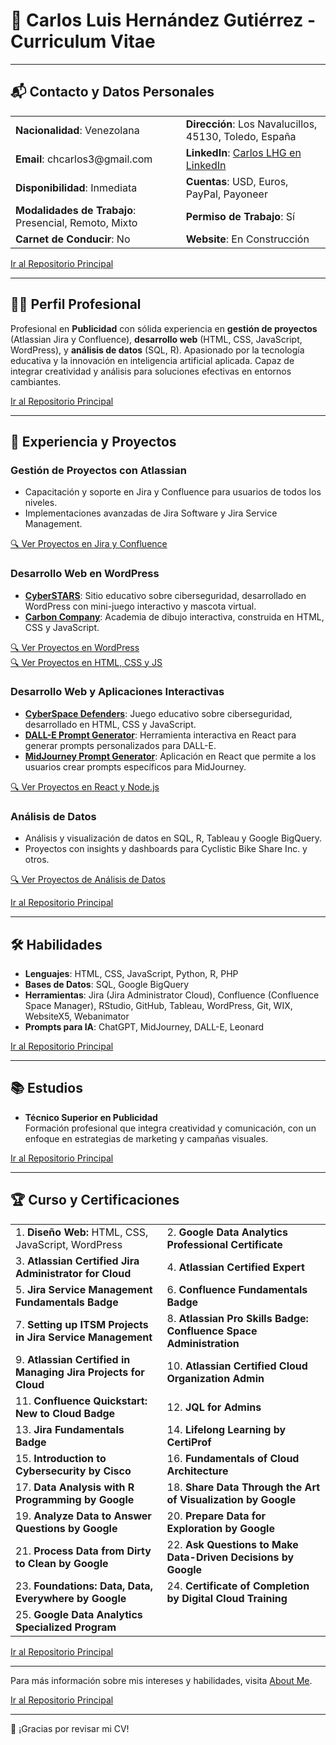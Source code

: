 # 📄 Carlos Luis Hernández Gutiérrez - Curriculum Vitae

---

## 📬 Contacto y Datos Personales

<table>
  <tr>
    <td><strong>Nacionalidad</strong>: Venezolana</td>
    <td><strong>Dirección</strong>: Los Navalucillos, 45130, Toledo, España</td>
  </tr>
  <tr>
    <td><strong>Email</strong>: chcarlos3@gmail.com</td>
    <td><strong>LinkedIn</strong>: <a href="https://www.linkedin.com/in/carloslhg">Carlos LHG en LinkedIn</a></td>
  </tr>
  <tr>
    <td><strong>Disponibilidad</strong>: Inmediata</td>
    <td><strong>Cuentas</strong>: USD, Euros, PayPal, Payoneer</td>
  </tr>
  <tr>
    <td><strong>Modalidades de Trabajo</strong>: Presencial, Remoto, Mixto</td>
    <td><strong>Permiso de Trabajo</strong>: Sí</td>
  </tr>
  <tr>
    <td><strong>Carnet de Conducir</strong>: No</td>
    <td><strong>Website</strong>: En Construcción</td>
  </tr>
</table>

[Ir al Repositorio Principal](../../)

---

## 🧑‍💼 Perfil Profesional

Profesional en **Publicidad** con sólida experiencia en **gestión de proyectos** (Atlassian Jira y Confluence), **desarrollo web** (HTML, CSS, JavaScript, WordPress), y **análisis de datos** (SQL, R). Apasionado por la tecnología educativa y la innovación en inteligencia artificial aplicada. Capaz de integrar creatividad y análisis para soluciones efectivas en entornos cambiantes.

[Ir al Repositorio Principal](../../)

---

## 💼 Experiencia y Proyectos

### Gestión de Proyectos con Atlassian
- Capacitación y soporte en Jira y Confluence para usuarios de todos los niveles.
- Implementaciones avanzadas de Jira Software y Jira Service Management.

[🔍 Ver Proyectos en Jira y Confluence](../../Atlassian)

### Desarrollo Web en WordPress
- **[CyberSTARS](../../WordPress%20Development/Proyectos/CyberSTARS/)**: Sitio educativo sobre ciberseguridad, desarrollado en WordPress con mini-juego interactivo y mascota virtual.
- **[Carbon Company](../../HTML%20CSS%20&%20JS%20Projects/Proyectos/Carbon%20Company/)**: Academia de dibujo interactiva, construida en HTML, CSS y JavaScript.

[🔍 Ver Proyectos en WordPress](../../WordPress%20Development)  
[🔍 Ver Proyectos en HTML, CSS y JS](../../HTML%20CSS%20&%20JS%20Projects)

### Desarrollo Web y Aplicaciones Interactivas
- **[CyberSpace Defenders](../../HTML%20CSS%20&%20JS%20Projects/Proyectos/CyberSpace%20Defenders/)**: Juego educativo sobre ciberseguridad, desarrollado en HTML, CSS y JavaScript.
- **[DALL-E Prompt Generator](../../React%20&%20Node.js%20Projects/Proyectos/DALL-E%20Prompt%20Generator/)**: Herramienta interactiva en React para generar prompts personalizados para DALL-E.
- **[MidJourney Prompt Generator](../../React%20&%20Node.js%20Projects/Proyectos/MidJourney%20Prompt%20Generator/)**: Aplicación en React que permite a los usuarios crear prompts específicos para MidJourney.

[🔍 Ver Proyectos en React y Node.js](../../React%20&%20Node.js%20Projects)

### Análisis de Datos
- Análisis y visualización de datos en SQL, R, Tableau y Google BigQuery.
- Proyectos con insights y dashboards para Cyclistic Bike Share Inc. y otros.

[🔍 Ver Proyectos de Análisis de Datos](../../Data%20Analysis%20Projects)

[Ir al Repositorio Principal](../../)

---

## 🛠️ Habilidades

- **Lenguajes**: HTML, CSS, JavaScript, Python, R, PHP
- **Bases de Datos**: SQL, Google BigQuery
- **Herramientas**: Jira (Jira Administrator Cloud), Confluence (Confluence Space Manager), RStudio, GitHub, Tableau, WordPress, Git, WIX, WebsiteX5, Webanimator
- **Prompts para IA**: ChatGPT, MidJourney, DALL-E, Leonard

[Ir al Repositorio Principal](../../)

---

## 📚 Estudios

- **Técnico Superior en Publicidad**  
  Formación profesional que integra creatividad y comunicación, con un enfoque en estrategias de marketing y campañas visuales.

[Ir al Repositorio Principal](../../)

---

## 🏆 Curso y Certificaciones

<table>
  <tr>
    <td>1. <strong>Diseño Web:</strong> HTML, CSS, JavaScript, WordPress</td>
    <td>2. <strong>Google Data Analytics Professional Certificate</strong></td>
  </tr>
  <tr>
    <td>3. <strong>Atlassian Certified Jira Administrator for Cloud</strong></td>
    <td>4. <strong>Atlassian Certified Expert</strong></td>
  </tr>
  <tr>
    <td>5. <strong>Jira Service Management Fundamentals Badge</strong></td>
    <td>6. <strong>Confluence Fundamentals Badge</strong></td>
  </tr>
  <tr>
    <td>7. <strong>Setting up ITSM Projects in Jira Service Management</strong></td>
    <td>8. <strong>Atlassian Pro Skills Badge: Confluence Space Administration</strong></td>
  </tr>
  <tr>
    <td>9. <strong>Atlassian Certified in Managing Jira Projects for Cloud</strong></td>
    <td>10. <strong>Atlassian Certified Cloud Organization Admin</strong></td>
  </tr>
  <tr>
    <td>11. <strong>Confluence Quickstart: New to Cloud Badge</strong></td>
    <td>12. <strong>JQL for Admins</strong></td>
  </tr>
  <tr>
    <td>13. <strong>Jira Fundamentals Badge</strong></td>
    <td>14. <strong>Lifelong Learning by CertiProf</strong></td>
  </tr>
  <tr>
    <td>15. <strong>Introduction to Cybersecurity by Cisco</strong></td>
    <td>16. <strong>Fundamentals of Cloud Architecture</strong></td>
  </tr>
  <tr>
    <td>17. <strong>Data Analysis with R Programming by Google</strong></td>
    <td>18. <strong>Share Data Through the Art of Visualization by Google</strong></td>
  </tr>
  <tr>
    <td>19. <strong>Analyze Data to Answer Questions by Google</strong></td>
    <td>20. <strong>Prepare Data for Exploration by Google</strong></td>
  </tr>
  <tr>
    <td>21. <strong>Process Data from Dirty to Clean by Google</strong></td>
    <td>22. <strong>Ask Questions to Make Data-Driven Decisions by Google</strong></td>
  </tr>
  <tr>
    <td>23. <strong>Foundations: Data, Data, Everywhere by Google</strong></td>
    <td>24. <strong>Certificate of Completion by Digital Cloud Training</strong></td>
  </tr>
  <tr>
    <td>25. <strong>Google Data Analytics Specialized Program</strong></td>
    <td></td>
  </tr>
</table>

[Ir al Repositorio Principal](../../)

---

Para más información sobre mis intereses y habilidades, visita [About Me](../).

[Ir al Repositorio Principal](../../)

---

🙏 ¡Gracias por revisar mi CV!
